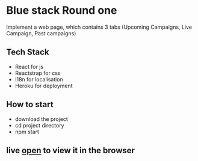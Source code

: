 # Blue stack Round one
  Implement a web page, which contains 3 tabs (Upcoming Campaigns, Live Campaign, Past campaigns)
## Tech Stack
   * React for js
   * Reactstrap for css
   * i18n for localisation
   * Heroku for deployment
   
## How to start 
   * download the project
   * cd project directory
   * npm start
   
## live [open](https://bluestackapp.herokuapp.com/) to view it in the browser

 



